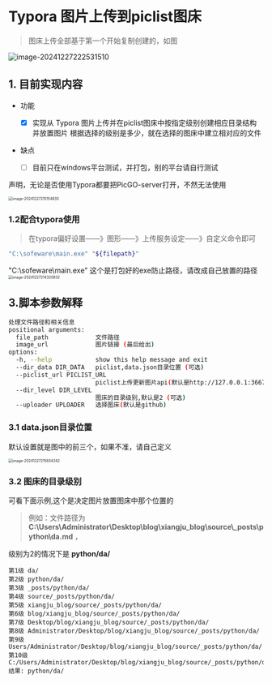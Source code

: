 #  Typora 图片上传到piclist图床

> 图床上传全部基于第一个开始复制创建的，如图
>
![image-20241227222531510](https://github.xiangfeng.us.kg/tuchang/main/typora/README/image-20241227222531510.png)

## 1. 目前实现内容

+ 功能

  - [x] 实现从 Typora 图片上传并在piclist图床中按指定级别创建相应目录结构并放置图片
根据选择的级别是多少，就在选择的图床中建立相对应的文件

+ 缺点
  - [ ] 目前只在windows平台测试，并打包，别的平台请自行测试
  

声明，无论是否使用Typora都要把PicGO-server打开，不然无法使用

<img src="https://github.xiangfeng.us.kg/tuchang/main/typora/README/image-20241227215154830.png" alt="image-20241227215154830" style="zoom: 50%;" />

### 1.2配合typora使用

> 在typora偏好设置——》图形——》上传服务设定——》自定义命令即可

 ```bash
 "C:\sofeware\main.exe" "${filepath}"
 ```
"C:\sofeware\main.exe" 这个是打包好的exe防止路径，请改成自己放置的路径
<img src="https://github.xiangfeng.us.kg/tuchang/main/typora/README/image-20241227214320932.png" alt="image-20241227214320932" style="zoom:50%;" />

## 3.脚本参数解释

```bash
处理文件路径和相关信息
positional arguments:
  file_path             文件路径
  image_url             图片链接 (最后给出)
options:
  -h, --help            show this help message and exit
  --dir_data DIR_DATA   piclist,data.json目录位置 (可选)
  --piclist_url PICLIST_URL
                        piclist上传更新图片api(默认是http://127.0.0.1:36677)
  --dir_level DIR_LEVEL
                        图床的目录级别,默认是2 (可选)
  --uploader UPLOADER   选择图床(默认是github)
```
### 3.1 data.json目录位置

默认设置就是图中的前三个，如果不准，请自己定义

<img src="https://github.xiangfeng.us.kg/tuchang/main/typora/README/image-20241227215834342.png" alt="image-20241227215834342" style="zoom:50%;" />

### 3.2 图床的目录级别

可看下面示例,这个是决定图片放置图床中那个位置的

>  例如：文件路径为**C:\\Users\\Administrator\\Desktop\\blog\\xiangju_blog\\source\\_posts\\python\\da.md** ，

级别为2的情况下是 **python/da/**
```
第1级 da/
第2级 python/da/
第3级 _posts/python/da/
第4级 source/_posts/python/da/
第5级 xiangju_blog/source/_posts/python/da/
第6级 blog/xiangju_blog/source/_posts/python/da/
第7级 Desktop/blog/xiangju_blog/source/_posts/python/da/
第8级 Administrator/Desktop/blog/xiangju_blog/source/_posts/python/da/
第9级 Users/Administrator/Desktop/blog/xiangju_blog/source/_posts/python/da/
第10级 C:/Users/Administrator/Desktop/blog/xiangju_blog/source/_posts/python/da/
结果: python/da/
```

